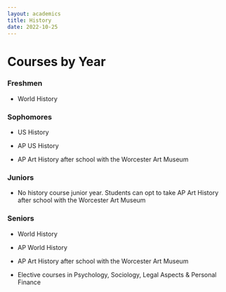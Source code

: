 ```yaml
---
layout: academics
title: History
date: 2022-10-25
---
```


# Courses by Year

### Freshmen

- World History

### Sophomores

- US History

- AP US History

- AP Art History after school with the Worcester Art Museum 

### Juniors

- No history course junior year. Students can opt to take AP Art History after school with the Worcester Art Museum

### Seniors

- World History

- AP World History

- AP Art History after school with the Worcester Art Museum 

- Elective courses in Psychology, Sociology, Legal Aspects & Personal Finance

